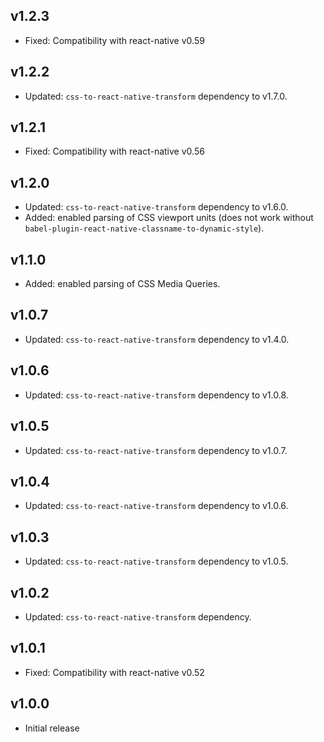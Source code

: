 ## v1.2.3

- Fixed: Compatibility with react-native v0.59

## v1.2.2

- Updated: `css-to-react-native-transform` dependency to v1.7.0.

## v1.2.1

- Fixed: Compatibility with react-native v0.56

## v1.2.0

- Updated: `css-to-react-native-transform` dependency to v1.6.0.
- Added: enabled parsing of CSS viewport units (does not work without `babel-plugin-react-native-classname-to-dynamic-style`).

## v1.1.0

- Added: enabled parsing of CSS Media Queries.

## v1.0.7

- Updated: `css-to-react-native-transform` dependency to v1.4.0.

## v1.0.6

- Updated: `css-to-react-native-transform` dependency to v1.0.8.

## v1.0.5

- Updated: `css-to-react-native-transform` dependency to v1.0.7.

## v1.0.4

- Updated: `css-to-react-native-transform` dependency to v1.0.6.

## v1.0.3

- Updated: `css-to-react-native-transform` dependency to v1.0.5.

## v1.0.2

- Updated: `css-to-react-native-transform` dependency.

## v1.0.1

- Fixed: Compatibility with react-native v0.52

## v1.0.0

- Initial release

